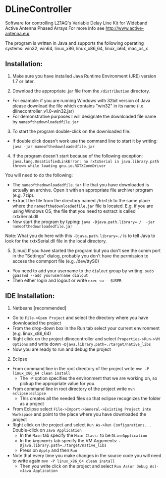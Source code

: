DLineController
===============

Software for controlling LZ1AQ's Variable Delay Line Kit for Wideband Active Antenna Phased Arrays
For more info see http://www.active-antenna.eu/

The program is written in Java and supports the following operating systems:
win32, win64, linux_x86, linux_x86_64, linux_ia64, mac_os_x


Installation:
--------------

1) Make sure you have installed Java Runtime Environment (JRE) version 1.7 or later.

2) Download the appropriate .jar file from the `/distribution` directory.
* For example: if you are running Windows with 32bit version of Java please download the file which contains "win32" in its name (i.e. dlinecontroller_v1.0-win32.jar)
* For demonstrative purposes I will designate the downloaded file name by `nameofthedownloadedfile.jar`

3) To start the program double-click on the downloaded file.
  * If double click doesn't work use the command line to start it by writing: `java -jar nameofthedownloadedfile.jar`

4) If the program doesn't start because of the following exception:
   `java.lang.UnsatisfiedLinkError: no rxtxSerial in java.library.path thrown while loading gnu.io.RXTXCommDriver`

You will need to do the following:
  * The `nameofthedownloadedfile.jar` file that you have downloaded is actually an archive. 
 Open it with an appropriate file archiver program (e.g. 7zip).
  * Extract the file from the directory named `/binlib` to the same place where the `nameofthedownloadedfile.jar` file is located.
E.g. if you are using Windows OS, the file that you need to extract is called rxtxSerial.dll
  * Now start the program by typing: `java -Djava.path.library=./  -jar nameofthedownloadedfile.jar`

Note: What you do here with this `-Djava.path.library=./` is to tell Java to look for the rxtxSerial.dll file in the local directory.

5) [Linux] If you have started the program but you don't see the comm port in the "Settings" dialog, 
probably you don't have the permission to access the commport file (e.g. /dev/ttyS0)
* You need to add your username to the `dialout` group by writing: `sudo gpasswd --add yourusername dialout`
* Then either login and logout or write `exec su – $USER`


IDE Installation:
-----------------

1) Netbeans [recommended]
* Go to `File->Open Project` and select the directory where you have downloaded the project
* From the drop-down box in the Run tab select your current environment (e.g. linux_x86_64)
* Right click on the project dlinecontroller and select `Properties->Run->VM Options` and write down `-Djava.library.path=./target/native_libs`
* Now you are ready to run and debug the project

2) Eclipse
* From command line in the root directory of the project write `mvn -P linux_x86_64 clean install` 
  * The `-P` option specifies the environment that we are working on, so pickup the appropriate value for you.
* From command line in root directory of the project write `mvn eclipse:eclipse`
  * This creates all the needed files so that eclipse recognizes the folder as a project
* From Eclipse select `File->Import->General->Existing Project into Workspace` and point to the place where you have downloaded the project
* Right click on the project and select `Run As->Run Configurations...` Double-click on `Java Application`
  * In the `Main` tab specify the `Main Class:` to be  `DLineApplication` 
  * In the `Arguments` tab specify the VM Arguments: `-Djava.library.path=./target/native_libs`
  * Press on `Apply` and then `Run`
* Note that every time you make changes in the source code you will need to write again `mvn -P linux_x86_64 clean install` 
  * Then you write click on the project and select `Run As(or Debug As)->Java Application`
